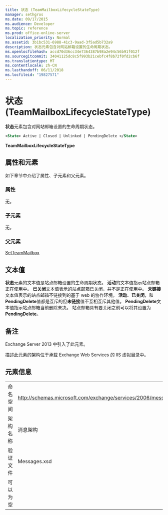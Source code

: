 ```yaml
---
title: 状态 (TeamMailboxLifecycleStateType)
manager: sethgros
ms.date: 09/17/2015
ms.audience: Developer
ms.topic: reference
ms.prod: office-online-server
localization_priority: Normal
ms.assetid: 3b1bc531-6988-41c3-9aad-3f5ad5b732a9
description: 状态元素包含对网站邮箱设置的生命周期状态。
ms.openlocfilehash: accd70d36cc34e7364387b98a2e94c56b91f012f
ms.sourcegitcommit: 34041125dc8c5f993b21cebfc4f8b72f0fd2cb6f
ms.translationtype: MT
ms.contentlocale: zh-CN
ms.lasthandoff: 06/11/2018
ms.locfileid: "19827571"
---
```

# <a name="state-teammailboxlifecyclestatetype"></a>状态 (TeamMailboxLifecycleStateType)

**状态**元素包含对网站邮箱设置的生命周期状态。 
  
```XML
<State> Active | Closed | Unlinked | PendingDelete </State>
```

**TeamMailboxLifecycleStateType**

## <a name="attributes-and-elements"></a>属性和元素

如下章节中介绍了属性、子元素和父元素。
  
### <a name="attributes"></a>属性

无。
  
### <a name="child-elements"></a>子元素

无。
  
### <a name="parent-elements"></a>父元素

[SetTeamMailbox](setteammailbox.md)
  
## <a name="text-value"></a>文本值

**状态**元素的文本值是站点邮箱设置的生命周期状态。 **活动**的文本值指示站点邮箱正在使用中。 **已关闭**文本值表示的站点邮箱已关闭，并不是正在使用中。 **未链接**文本值表示的站点邮箱不链接到的基于 web 的协作环境。 **活动**、**已关闭**，和**PendingDelete**值都是互斥的但**未链接**值不互相互斥其他值。 **PendingDelete**文本值指示站点邮箱当前删除未决。 站点邮箱具有要关闭之前可以将其设置为**PendingDelete**。
  
## <a name="remarks"></a>备注

Exchange Server 2013 中引入了此元素。
  
描述此元素的架构位于承载 Exchange Web Services 的 IIS 虚拟目录中。
  
## <a name="element-information"></a>元素信息

|||
|:-----|:-----|
|命名空间  <br/> |http://schemas.microsoft.com/exchange/services/2006/messages  <br/> |
|架构名称  <br/> |消息架构  <br/> |
|验证文件  <br/> |Messages.xsd  <br/> |
|可以为空  <br/> ||
   

